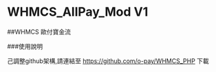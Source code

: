 # WHMCS_AllPay_Mod V1 
##WHMCS 歐付寶金流

###使用說明

己調整github架構,請連結至 https://github.com/o-pay/WHMCS_PHP 下載
